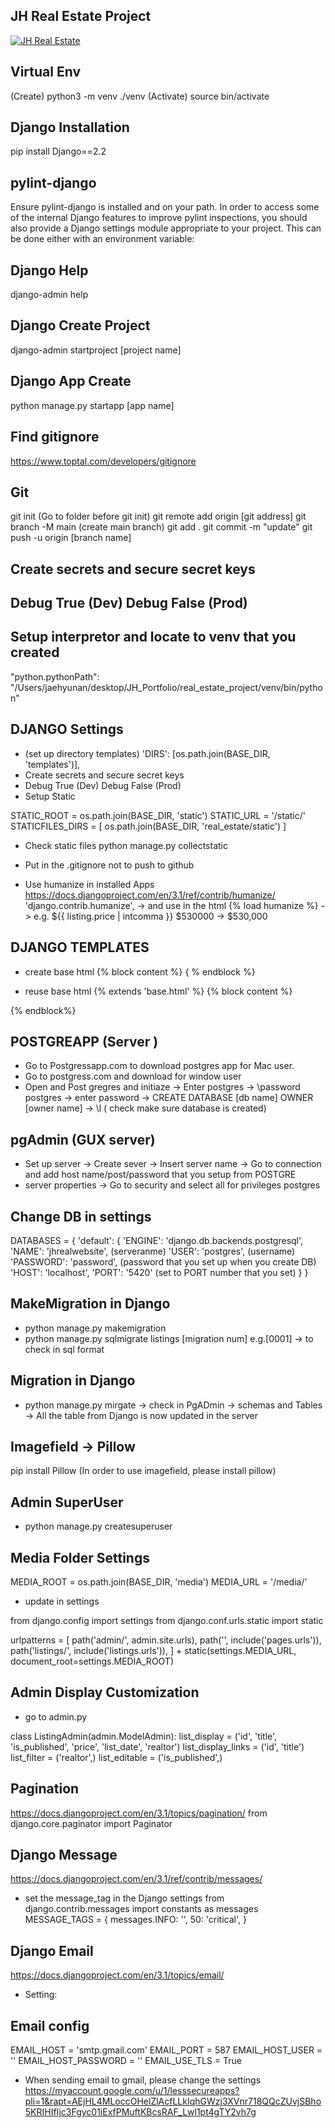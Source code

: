 ## JH Real Estate Project

[![JH Real Estate](http://img.youtube.com/vi/QqwFS4yWsys/0.jpg)](http://www.youtube.com/watch?v=QqwFS4yWsys "JH Real Estate")



## Virtual Env
(Create) python3 -m venv ./venv
(Activate) source bin/activate

## Django Installation
pip install Django==2.2

## pylint-django
Ensure pylint-django is installed and on your path. In order to access some of the internal Django features to improve pylint inspections, you should also provide a Django settings module appropriate to your project. This can be done either with an environment variable:

## Django Help
django-admin help

## Django Create Project
django-admin startproject [project name]

## Django App Create
python manage.py startapp [app name]

## Find gitignore
https://www.toptal.com/developers/gitignore

## Git
git init (Go to folder before git init)
git remote add origin [git address]
git branch -M main (create main branch)
git add .
git commit -m "update"
git push -u origin [branch name]

## Create secrets and secure secret keys
## Debug True (Dev) Debug False (Prod)

## Setup interpretor and locate to venv that you created
"python.pythonPath": "/Users/jaehyunan/desktop/JH_Portfolio/real_estate_project/venv/bin/python"




## DJANGO Settings

- (set up directory templates)
'DIRS': [os.path.join(BASE_DIR, 'templates')],
- Create secrets and secure secret keys
- Debug True (Dev) Debug False (Prod)
- Setup Static

STATIC_ROOT = os.path.join(BASE_DIR, 'static')
STATIC_URL = '/static/'
STATICFILES_DIRS = [
    os.path.join(BASE_DIR, 'real_estate/static')
]

- Check static files
python manage.py collectstatic 
- Put in the .gitignore not to push to github


- Use humanize in installed Apps
https://docs.djangoproject.com/en/3.1/ref/contrib/humanize/
'django.contrib.humanize',
-> and use in the html {% load humanize %}
-> e.g. ${{ listing.price | intcomma }} $530000 -> $530,000

## DJANGO TEMPLATES

- create base html
{% block content %} { % endblock %}

- reuse base html
{% extends 'base.html' %} {% block content %}

{% endblock%}



## POSTGREAPP (Server )

- Go to Postgressapp.com to download postgres app for Mac user.
- Go to postgress.com and download for window user
- Open and Post gregres and initiaze 
 -> Enter postgres
 -> \password postgres
 -> enter password
 -> CREATE DATABASE [db name] OWNER [owner name]
 -> \l ( check make sure database is created)

## pgAdmin (GUX server)

- Set up server
 -> Create sever
 -> Insert server name
 -> Go to connection and add host name/post/password that you setup from POSTGRE
- server properties
 -> Go to security and select all for privileges postgres 


## Change DB in settings

 DATABASES = {
    'default': {
        'ENGINE': 'django.db.backends.postgresql',
        'NAME': 'jhrealwebsite', (serveranme)
        'USER': 'postgres', (username)
        'PASSWORD': 'password', (password that you set up when you create DB)
        'HOST': 'localhost',
        'PORT': '5420' (set to PORT number that you set)
    }
}

## MakeMigration in Django

- python manage.py makemigration
- python manage.py sqlmigrate listings [migration num] e.g.[0001] -> to check in sql format 


## Migration in Django
- python manage.py mirgate
 -> check in PgADmin 
 -> schemas and Tables
 -> All the table from Django is now updated in the server



## Imagefield -> Pillow 
 pip install Pillow
 (In order to use imagefield, please install pillow)


## Admin SuperUser
 - python manage.py createsuperuser

## Media Folder Settings
MEDIA_ROOT = os.path.join(BASE_DIR, 'media')
MEDIA_URL = '/media/'

- update in settings

from django.config import settings
from django.conf.urls.static import static

urlpatterns = [
    path('admin/', admin.site.urls),
    path('', include('pages.urls')),
    path('listings/', include('listings.urls')),
] + static(settings.MEDIA_URL, document_root=settings.MEDIA_ROOT)


## Admin Display Customization
 - go to admin.py

class ListingAdmin(admin.ModelAdmin):
    list_display = ('id', 'title', 'is_published',
                    'price', 'list_date', 'realtor')
    list_display_links = ('id', 'title')
    list_filter = ('realtor',)
    list_editable = ('is_published',)

## Pagination
https://docs.djangoproject.com/en/3.1/topics/pagination/
from django.core.paginator import Paginator

## Django Message 

https://docs.djangoproject.com/en/3.1/ref/contrib/messages/

- set the message_tag in the Django settings 
from django.contrib.messages import constants as messages
MESSAGE_TAGS = {
    messages.INFO: '',
    50: 'critical',
}

## Django Email

https://docs.djangoproject.com/en/3.1/topics/email/

- Setting:
## Email config
EMAIL_HOST = 'smtp.gmail.com'
EMAIL_PORT = 587
EMAIL_HOST_USER = ''
EMAIL_HOST_PASSWORD = ''
EMAIL_USE_TLS = True

- When sending email to gmail, please change the settings
https://myaccount.google.com/u/1/lesssecureapps?pli=1&rapt=AEjHL4MLoccOHelZlAcfLLkIqhGWzj3XVnr718QQcZUvjSBho5KRIHIfIjc3Fgyc01iExfPMuftKBcsRAF_Lwl1pt4gTY2vh7g